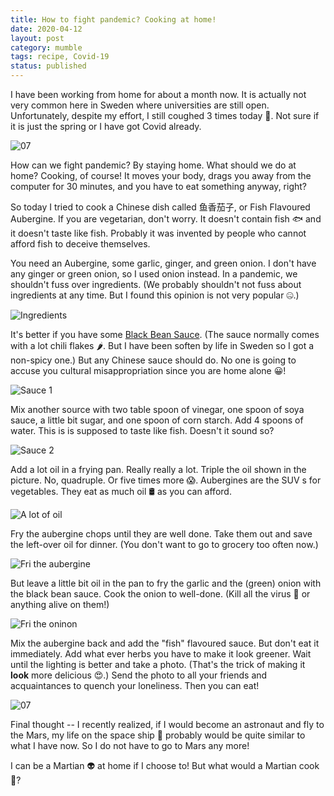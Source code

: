 ```yaml
---
title: How to fight pandemic? Cooking at home!
date: 2020-04-12
layout: post
category: mumble
tags: recipe, Covid-19
status: published
---
```


I have been working from home for about a month now. It is actually not very common here in Sweden
where universities are still open. Unfortunately, despite my effort, I still coughed 3 times today
🤔️. Not sure if it is just the spring or I have got Covid already.

![07]({static}/images/2020-04-12-eggplant/07.jpg)

<!-- END_SUMMARY -->

How can we fight pandemic? By staying home. What should we do at home? Cooking, of course! It moves
your body, drags you away from the computer for 30 minutes, and you have to eat something anyway, right?

So today I tried to cook a Chinese dish called 鱼香茄子, or Fish Flavoured Aubergine. If you are
vegetarian, don't worry. It doesn't contain fish 🐟️ and it doesn't taste like fish. Probably
it was invented by people who cannot afford fish to deceive themselves.

You need an Aubergine,  some garlic, ginger, and green onion. I don't have any ginger or green
onion, so I used onion instead. In a pandemic, we shouldn't fuss over ingredients. (We probably
shouldn't not fuss about ingredients at any time. But I found this opinion is not very popular 🤐️.)

![Ingredients]({static}/images/2020-04-12-eggplant/01.jpg)

It's better if you have some [Black Bean Sauce](https://en.wikipedia.org/wiki/Doubanjiang).  (The
sauce normally comes with a lot chili flakes 🌶️. But I have been soften by life in Sweden so I got a
non-spicy one.) But any Chinese sauce should do. No one is going to accuse you cultural
misappropriation since you are home alone 😀️!

![Sauce 1]({static}/images/2020-04-12-eggplant/02.jpg)

Mix another source with two table spoon of vinegar, one spoon of soya sauce, a little bit sugar, and
one spoon of corn starch. Add 4 spoons of water. This is is supposed to taste like fish. Doesn't it
sound so?

![Sauce 2]({static}/images/2020-04-12-eggplant/06.jpg)

Add a lot oil in a frying pan. Really really a lot. Triple the oil shown in the picture.  No,
quadruple. Or five times more 😱️.  Aubergines are the SUV s for vegetables. They eat as much oil 🛢️
as you can afford.

![A lot of oil]({static}/images/2020-04-12-eggplant/03.jpg)

Fry the aubergine chops until they are well done. Take them out and save the left-over oil for
dinner. (You don't want to go to grocery too often now.)

![Fri the aubergine]({static}/images/2020-04-12-eggplant/04.jpg)

But leave a little bit oil in the pan to fry the garlic and the (green) onion with the black bean
sauce. Cook the onion to well-done. (Kill all the virus 🐛️ or anything alive on them!)

![Fri the oninon]({static}/images/2020-04-12-eggplant/05.jpg)


Mix the aubergine back and add the "fish" flavoured sauce. But don't eat it immediately.  Add what
ever herbs you have to make it look greener.  Wait until the lighting is better and take a photo.
(That's the trick of making it **look** more delicious 😍️.) Send the photo to all your friends and
acquaintances to quench your loneliness. Then you can eat!

![07]({static}/images/2020-04-12-eggplant/07.jpg)

Final thought -- I recently realized, if I would become an astronaut and fly to the Mars, my life on
the space ship 🚀️ probably would be quite similar to what I have now. So I do not have to go to Mars
any more! 

I can be a Martian 👽️ at home if I choose to! But what would a Martian cook 🤔️?
